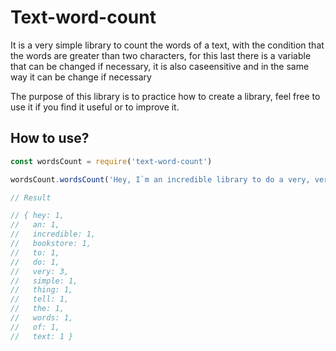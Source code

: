# Text-word-count

It is a very simple library to count the words of a text, with the condition that the words are greater than two characters, for this last there is a variable that can be changed if necessary, it is also caseensitive and in the same way it can be change if necessary

The purpose of this library is to practice how to create a library, feel free to use it if you find it useful or to improve it.

## How to use?

```javascript
const wordsCount = require('text-word-count')

wordsCount.wordsCount('Hey, I`m an incredible library to do a very, very, very simple thing, tell the words of a text.')

// Result

// { hey: 1,
//   an: 1,
//   incredible: 1,
//   bookstore: 1,
//   to: 1,
//   do: 1,
//   very: 3,
//   simple: 1,
//   thing: 1,
//   tell: 1,
//   the: 1,
//   words: 1,
//   of: 1,
//   text: 1 }

```